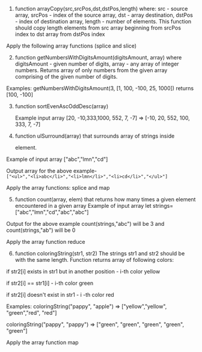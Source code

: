 1. function arrayCopy(src,srcPos,dst,dstPos,length) 
where: src - source array, srcPos - index of the source array, dst - array destination, dstPos - index of destination array, length - number of elements. This function should copy length elements from src array beginning from srcPos index to dst array from dstPos index

Apply the following array functions (splice and slice) 

  
2. function getNumbersWithDigitsAmount(digitsAmount, array)
where digitsAmount - given number of digits, array - any array of integer numbers. 
Returns array of only numbers from the given array comprising of the given number of digits.

Examples:
getNumbersWithDigitsAmount(3, [1, 100, -100, 25, 1000]) returns [100, -100]

  
3. function sortEvenAscOddDesc(array)
   
   Example input array [20, -10,333,1000, 552, 7, -7] => [-10, 20, 552, 100, 333, 7, -7]

  
4. function ulSurround(array) 
that surrounds array of strings inside <ul></ul> element.
  
Example of input array ["abc","lmn","cd"]  

Output array for the above example-   
`["<ul>","<li>abc</li>","<li>lmn</li>","<li>cd</li>","</ul>"]`

Apply the array functions: splice and map
  
5. function count(array, elem) 
that returns how many times a given element encountered in a given array 
Example of input array let strings=["abc","lmn","cd","abc","abc"]
 
Output for the above example count(strings,"abc") will be 3 and count(strings,"ab") will be 0 

Apply the array function reduce 

  
6. function coloringString(str1, str2) 
The strings str1 and str2 should be with the same length. Function returns array of following colors:

if str2[i] exists in str1 but in another position - i-th color yellow  

if str2[i] == str1[i] - i-th color green  

if str2[i] doesn't exist in str1 - i -th color red  

Examples: 
coloringString("pappy", "apple") => ["yellow","yellow", "green","red", "red"]  

coloringString("pappy", "pappy") => ["green", "green", "green", "green", "green"]  

Apply the array function map 
